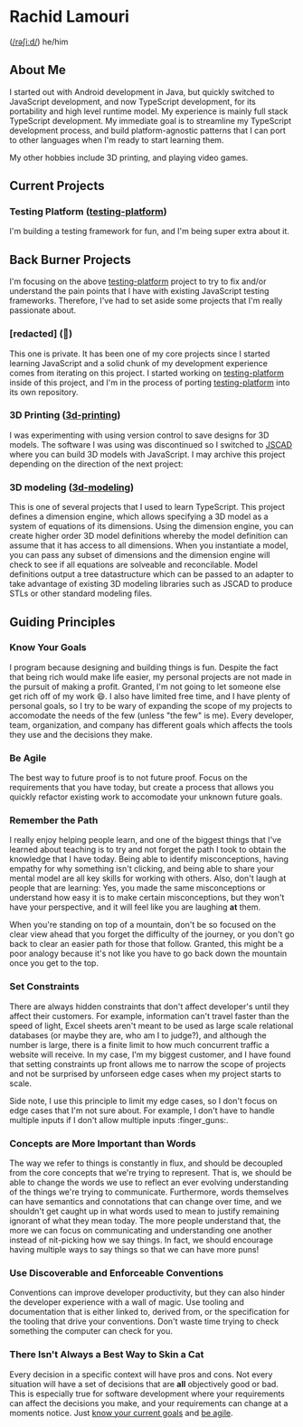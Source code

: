 # Rachid Lamouri

([/rəʃiːd/](https://ipa-reader.com/?text=r%C9%99%CA%83i%CB%90d&voice=Kendra)) he/him

## About Me

I started out with Android development in Java, but quickly switched to JavaScript development, and now TypeScript development, for its portability and high level runtime model. My experience is mainly full stack TypeScript development.
My immediate goal is to streamline my TypeScript development process, and build platform-agnostic patterns that I can port to other languages
when I'm ready to start learning them.

My other hobbies include 3D printing, and playing video games.

## Current Projects

### Testing Platform ([testing-platform](https://github.com/rachidlamouri/testing-platform))

I'm building a testing framework for fun, and I'm being super extra about it.

## Back Burner Projects

I'm focusing on the above [testing-platform](#testing-platform-testing-platform) project to try to fix and/or understand the pain points that I have with existing JavaScript testing frameworks. Therefore, I've had to set aside some projects that I'm really passionate about.

### \[redacted\] (🦒)

This one is private. It has been one of my core projects since I started learning JavaScript and a solid chunk of my development experience comes from iterating on this project. I started working on [testing-platform](#testing-platform-testing-platform) inside of this project, and I'm in the process of porting [testing-platform](#testing-platform-testing-platform) into its own repository.

### 3D Printing ([3d-printing](https://github.com/rachidlamouri/3d-printing))

I was experimenting with using version control to save designs for 3D models. The software I was using was discontinued so I switched to [JSCAD](https://github.com/jscad/OpenJSCAD.org) where you can build 3D models with JavaScript. I may archive this project depending on the direction of the next project:

### 3D modeling ([3d-modeling](https://github.com/rachidlamouri/3d-modeling))

This is one of several projects that I used to learn TypeScript. This project defines a dimension engine, which allows specifying a 3D model as a system of equations of its dimensions. Using the dimension engine, you can create higher order 3D model definitions whereby the model definition can assume that it has access to all dimensions. When you instantiate a model, you can pass any subset of dimensions and the dimension engine will check to see if all equations are solveable and reconcilable. Model definitions output a tree datastructure which can be passed to an adapter to take advantage of existing 3D modeling libraries such as JSCAD to produce STLs or other standard modeling files.

## Guiding Principles

### Know Your Goals

I program because designing and building things is fun. Despite the fact that being rich would make life easier, my personal projects are not made in the pursuit of making a profit. Granted, I'm not going to let someone else get rich off of my work 😄. I also have limited free time, and I have plenty of personal goals, so I try to be wary of expanding the scope of my projects to accomodate the needs of the few (unless "the few" is me). Every developer, team, organization, and company has different goals which affects the tools they use and the decisions they make.

### Be Agile

The best way to future proof is to not future proof. Focus on the requirements that you have today, but create a process that allows you quickly refactor existing work to accomodate your unknown future goals.

### Remember the Path

I really enjoy helping people learn, and one of the biggest things that I've learned about teaching is to try and not forget the path I took to obtain the knowledge that I have today. Being able to identify misconceptions, having empathy for why something isn't clicking, and being able to share your mental model are all key skills for working with others. Also, don't laugh at people that are learning: Yes, you made the same misconceptions or understand how easy it is to make certain misconceptions, but they won't have your perspective, and it will feel like you are laughing **at** them.

When you're standing on top of a mountain, don't be so focused on the clear view ahead that you forget the difficulty of the journey, or you don't go back to clear an easier path for those that follow. Granted, this might be a poor analogy because it's not like you have to go back down the mountain once you get to the top.

### Set Constraints

There are always hidden constraints that don't affect developer's until they affect their customers. For example, information can't travel faster than the speed of light, Excel sheets aren't meant to be used as large scale relational databases (or maybe they are, who am I to judge?), and although the number is large, there is a finite limit to how much concurrent traffic a website will receive. In my case, I'm my biggest customer, and I have found that setting constraints up front allows me to narrow the scope of projects and not be surprised by unforseen edge cases when my project starts to scale.

Side note, I use this principle to limit my edge cases, so I don't focus on edge cases that I'm not sure about. For example, I don't have to handle multiple inputs if I don't allow multiple inputs :finger_guns:.

### Concepts are More Important than Words

The way we refer to things is constantly in flux, and should be decoupled from the core concepts that we're trying to represent. That is, we should be able to change the words we use to reflect an ever evolving understanding of the things we're trying to communicate. Furthermore, words themselves can have semantics and connotations that can change over time, and we shouldn't get caught up in what words used to mean to justify remaining ignorant of what they mean today. The more people understand that, the more we can focus on communicating and understanding one another instead of nit-picking how we say things. In fact, we should encourage having multiple ways to say things so that we can have more puns!

### Use Discoverable and Enforceable Conventions

Conventions can improve developer productivity, but they can also hinder the developer experience with a wall of magic. Use tooling and documentation that is either linked to, derived from, or the specification for the tooling that drive your conventions. Don't waste time trying to check something the computer can check for you.

### There Isn't Always a Best Way to Skin a Cat

Every decision in a specific context will have pros and cons. Not every situation will have a set of decisions that are **all** objectively good or bad. This is especially true for software development where your requirements can affect the decisions you make, and your requirements can change at a moments notice. Just [know your current goals](#know-your-goals) and [be agile](#be-agile).
